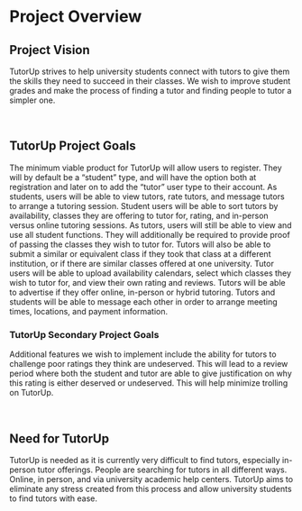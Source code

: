 # Project Overview

## Project Vision
TutorUp strives to help university students connect with tutors to give them the skills they need to succeed in their classes. We wish to improve student grades and make the process of finding a tutor and finding people to tutor a simpler one.

<br/>

## TutorUp Project Goals
The minimum viable product for TutorUp will allow users to register. They will by default be a “student” type, and will have the option both at registration and later on to add the “tutor” user type to their account. As students, users will be able to view tutors, rate tutors, and message tutors to arrange a tutoring session. Student users will be able to sort tutors by availability, classes they are offering to tutor for, rating, and in-person versus online tutoring sessions. As tutors, users will still be able to view and use all student functions. They will additionally be required to provide proof of passing the classes they wish to tutor for. Tutors will also be able to submit a similar or equivalent class if they took that class at a different institution, or if there are similar classes offered at one university. Tutor users will be able to upload availability calendars, select which classes they wish to tutor for, and view their own rating and reviews. Tutors will be able to advertise if they offer online, in-person or hybrid tutoring. Tutors and students will be able to message each other in order to arrange meeting times, locations, and payment information.

### TutorUp Secondary Project Goals
Additional features we wish to implement include the ability for tutors to challenge poor ratings they think are undeserved. This will lead to a review period where both the student and tutor are able to give justification on why this rating is either deserved or undeserved. This will help minimize trolling on TutorUp. 

<br/>

## Need for TutorUp
TutorUp is needed as it is currently very difficult to find tutors, especially in-person tutor offerings. People are searching for tutors in all different ways. Online, in person, and via university academic help centers. TutorUp aims to eliminate any stress created from this process and allow university students to find tutors with ease.


